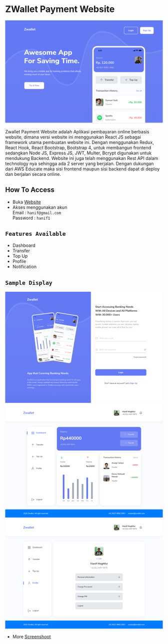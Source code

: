 # ZWallet Payment Website

![Screenshoot](https://github.com/hnifmaghfur/zwallet-website/blob/main/screenshoot/splash%20screen%20ss.png)

Zwallet Payment Website adalah Aplikasi pembayaran online berbasis website, dimana versi website ini menggunakan React JS sebagai framework utama pembuatan website ini. Dengan menggunakan Redux, React Hook, React Bootstrap, Bootstrap 4, untuk membangun frontend sedangkan Node JS, Express JS, JWT, Multer, Bcrypt digunakan untuk mendukung Backend. Website ini juga telah menggunakan Rest API dalam technology nya sehingga ada 2 server yang berjalan. Dengan dukungan dari AWS Educate maka sisi frontend maupun sisi backend dapat di deploy dan berjalan secara online.

## How To Access
- Buka [Website]()
- Akses menggunakan akun <br>
Email     : `hanif@gmail.com`<br>
Password  : `hanif1`

## `Features Available`

- Dashboard 
- Transfer
- Top Up
- Profile
- Notification

## `Sample Display`

![Screenshoot](https://github.com/hnifmaghfur/zwallet-website/blob/main/screenshoot/login.png)
![Screenshoot](https://github.com/hnifmaghfur/zwallet-website/blob/main/screenshoot/dashboard.png)
![Screenshoot](https://github.com/hnifmaghfur/zwallet-website/blob/main/screenshoot/profile.png)

- More [Screenshoot](https://github.com/hnifmaghfur/zwallet-website/tree/main/screenshoot)
